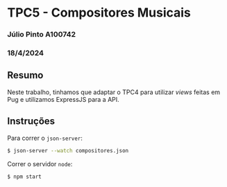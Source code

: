 # TPC5 - Compositores Musicais

### Júlio Pinto A100742
### 18/4/2024

## Resumo

Neste trabalho, tinhamos que adaptar o TPC4 para utilizar _views_ feitas em Pug e utilizamos ExpressJS para a API.

## Instruções

Para correr o `json-server`:
```bash
$ json-server --watch compositores.json
```

Correr o servidor `node`:
```bash
$ npm start
```